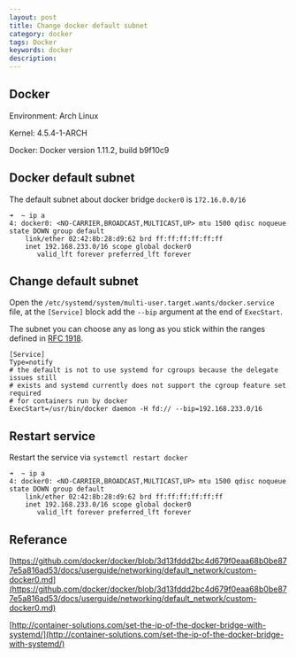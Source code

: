 ```yaml
---
layout: post
title: Change docker default subnet
category: docker
tags: Docker
keywords: docker
description: 
---
```


## Docker

Environment: Arch Linux

Kernel: 4.5.4-1-ARCH

Docker: Docker version 1.11.2, build b9f10c9

## Docker default subnet

The default subnet about docker bridge `docker0` is `172.16.0.0/16`

```
➜  ~ ip a
4: docker0: <NO-CARRIER,BROADCAST,MULTICAST,UP> mtu 1500 qdisc noqueue state DOWN group default 
    link/ether 02:42:8b:28:d9:62 brd ff:ff:ff:ff:ff:ff
    inet 192.168.233.0/16 scope global docker0
       valid_lft forever preferred_lft forever
```

## Change default subnet

Open the `/etc/systemd/system/multi-user.target.wants/docker.service` file, at the `[Service]` block add the `--bip` argument at the end of `ExecStart`.

The subnet you can choose any as long as you stick within the ranges defined in [RFC 1918](https://tools.ietf.org/html/rfc1918?__hstc=137489263.6d84e9acc954dc120dc49f75a79665c2.1466564534177.1466564534177.1466564534177.1&__hssc=137489263.1.1466564534178&__hsfp=2240300915).

```
[Service]
Type=notify
# the default is not to use systemd for cgroups because the delegate issues still
# exists and systemd currently does not support the cgroup feature set required
# for containers run by docker
ExecStart=/usr/bin/docker daemon -H fd:// --bip=192.168.233.0/16
```

## Restart service

Restart the service via `systemctl restart docker`

```
➜  ~ ip a
4: docker0: <NO-CARRIER,BROADCAST,MULTICAST,UP> mtu 1500 qdisc noqueue state DOWN group default 
    link/ether 02:42:8b:28:d9:62 brd ff:ff:ff:ff:ff:ff
    inet 192.168.233.0/16 scope global docker0
       valid_lft forever preferred_lft forever

```

## Referance

[https://github.com/docker/docker/blob/3d13fddd2bc4d679f0eaa68b0be877e5a816ad53/docs/userguide/networking/default_network/custom-docker0.md](https://github.com/docker/docker/blob/3d13fddd2bc4d679f0eaa68b0be877e5a816ad53/docs/userguide/networking/default_network/custom-docker0.md)

[http://container-solutions.com/set-the-ip-of-the-docker-bridge-with-systemd/](http://container-solutions.com/set-the-ip-of-the-docker-bridge-with-systemd/)